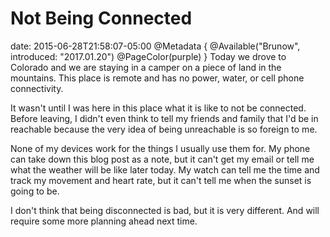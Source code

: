 # Not Being Connected
date: 2015-06-28T21:58:07-05:00
@Metadata {
  @Available("Brunow", introduced: "2017.01.20")
  @PageColor(purple)
}
Today we drove to Colorado and we are staying in a camper on a piece of land in the mountains. This place is remote and has no power, water, or cell phone connectivity.

It wasn't until I was here in this place what it is like to not be connected. Before leaving, I didn't even think to tell my friends and family that I'd be in reachable because the very idea of being unreachable is so foreign to me.

None of my devices work for the things I usually use them for. My phone can take down this blog post as a note, but it can't get my email or tell me what the weather will be like later today. My watch can tell me the time and track my movement and heart rate, but it can't tell me when the sunset is going to be.

I don't think that being disconnected is bad, but it is very different. And will require some more planning ahead next time.
